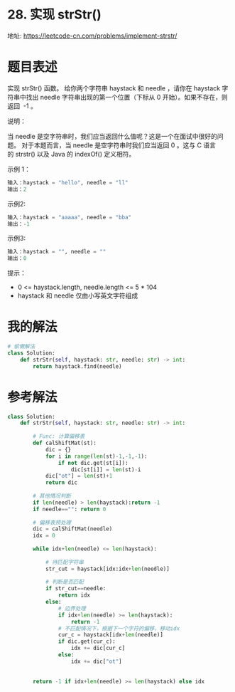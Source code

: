 # 28. 实现 strStr()
地址: https://leetcode-cn.com/problems/implement-strstr/

# 题目表述
实现 strStr() 函数。
给你两个字符串 haystack 和 needle ，请你在 haystack 字符串中找出 needle 字符串出现的第一个位置（下标从 0 开始）。如果不存在，则返回  -1 。

说明：

当 needle 是空字符串时，我们应当返回什么值呢？这是一个在面试中很好的问题。
对于本题而言，当 needle 是空字符串时我们应当返回 0 。这与 C 语言的 strstr() 以及 Java 的 indexOf() 定义相符。


示例 1：
```python
输入：haystack = "hello", needle = "ll"
输出：2
```

示例2:
```python
输入：haystack = "aaaaa", needle = "bba"
输出：-1
```

示例3:
```python
输入：haystack = "", needle = ""
输出：0
```

提示：
- 0 <= haystack.length, needle.length <= 5 * 104
- haystack 和 needle 仅由小写英文字符组成


# 我的解法
```python
# 偷懒解法
class Solution:
    def strStr(self, haystack: str, needle: str) -> int:
        return haystack.find(needle)
```

# 参考解法
```python
class Solution:
    def strStr(self, haystack: str, needle: str) -> int:
    
        # Func: 计算偏移表
        def calShiftMat(st):
            dic = {}
            for i in range(len(st)-1,-1,-1):
                if not dic.get(st[i]):
                    dic[st[i]] = len(st)-i
            dic["ot"] = len(st)+1
            return dic
        
        # 其他情况判断
        if len(needle) > len(haystack):return -1
        if needle=="": return 0
       
        # 偏移表预处理    
        dic = calShiftMat(needle)
        idx = 0
    
        while idx+len(needle) <= len(haystack):
            
            # 待匹配字符串
            str_cut = haystack[idx:idx+len(needle)]
            
            # 判断是否匹配
            if str_cut==needle:
                return idx
            else:
                # 边界处理
                if idx+len(needle) >= len(haystack):
                    return -1
                # 不匹配情况下，根据下一个字符的偏移，移动idx
                cur_c = haystack[idx+len(needle)]
                if dic.get(cur_c):
                    idx += dic[cur_c]
                else:
                    idx += dic["ot"]
            
        
        return -1 if idx+len(needle) >= len(haystack) else idx

```

